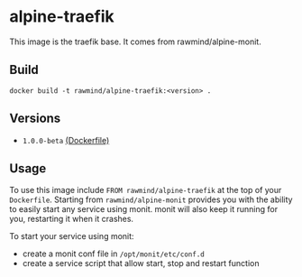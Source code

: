 alpine-traefik
==============

This image is the traefik base. It comes from rawmind/alpine-monit.

## Build

```
docker build -t rawmind/alpine-traefik:<version> .
```

## Versions

- `1.0.0-beta` [(Dockerfile)](https://github.com/rawmind0/alpine-traefik/blob/master/Dockerfile)


## Usage

To use this image include `FROM rawmind/alpine-traefik` at the top of your `Dockerfile`. Starting from `rawmind/alpine-monit` provides you with the ability to easily start any service using monit. monit will also keep it running for you, restarting it when it crashes.

To start your service using monit:

- create a monit conf file in `/opt/monit/etc/conf.d`
- create a service script that allow start, stop and restart function
